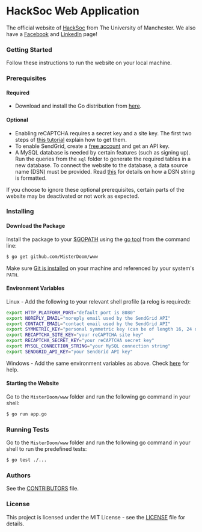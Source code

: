 # HackSoc Web Application

The official website of [HackSoc](http://hacksoc.com/) from The University of Manchester. We also have a [Facebook](https://www.facebook.com/groups/HackSocManc/) and [LinkedIn](https://www.linkedin.com/company-beta/17980188/) page!

### Getting Started

Follow these instructions to run the website on your local machine.

### Prerequisites

#### Required
* Download and install the Go distribution from [here](https://golang.org/doc/install).

#### Optional
* Enabling reCAPTCHA requires a secret key and a site key. The first two steps of [this tutorial](https://webdesign.tutsplus.com/tutorials/how-to-integrate-no-captcha-recaptcha-in-your-website--cms-23024) explain how to get them.
* To enable SendGrid, create a [free account](https://sendgrid.com/free/) and get an API key.
* A MySQL database is needed by certain features (such as signing up). Run the queries from the ```sql```  folder to generate the required tables in a new database. To connect the website to the database, a data source name (DSN) must be provided. Read [this](https://github.com/go-sql-driver/mysql#dsn-data-source-name) for details on how a DSN string is formatted.

If you choose to ignore these optional prerequisites, certain parts of the website may be deactivated or not work as expected.

### Installing

#### Download the Package
Install the package to your [$GOPATH](http://code.google.com/p/go-wiki/wiki/GOPATH "GOPATH") using the [go tool](http://golang.org/cmd/go/ "go command") from the command line:
```bash
$ go get github.com/MisterDoom/www
```
Make sure [Git is installed](http://git-scm.com/downloads) on your machine and referenced by your system's ```PATH```.

#### Environment Variables
Linux - Add the following to your relevant shell profile (a relog is required):
```bash
export HTTP_PLATFORM_PORT="default port is 8080"
export NOREPLY_EMAIL="noreply email used by the SendGrid API"
export CONTACT_EMAIL="contact email used by the SendGrid API"
export SYMMETRIC_KEY="personal symmetric key (can be of length 16, 24 or 32). Longer keys are more secure"
export RECAPTCHA_SITE_KEY="your reCAPTCHA site key"
export RECAPTCHA_SECRET_KEY="your reCAPTCHA secret key"
export MYSQL_CONNECTION_STRING="your MySQL connection string"
export SENDGRID_API_KEY="your SendGrid API key"
```
Windows - Add the same environment variables as above. Check [here](http://www.computerhope.com/issues/ch000549.htm) for help.

#### Starting the Website
Go to the ```MisterDoom/www``` folder and run the following go command in your shell:
```bash
$ go run app.go
```

### Running Tests

Go to the ```MisterDoom/www``` folder and run the following go command in your shell to run the predefined tests:
```bash
$ go test ./...
```

### Authors

See the [CONTRIBUTORS](CONTRIBUTORS) file.

### License

This project is licensed under the MIT License - see the [LICENSE](LICENSE) file for details.
